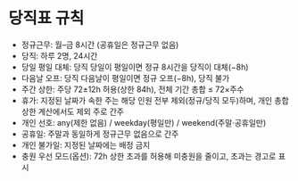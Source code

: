 # 당직표 규칙

- 정규근무: 월–금 8시간 (공휴일은 정규근무 없음)
- 당직: 하루 2명, 24시간
- 당일 평일 대체: 당직 당일이 평일이면 정규 8시간을 당직이 대체(−8h)
- 다음날 오프: 당직 다음날이 평일이면 정규 오프(−8h), 당직 불가
- 주간 상한: 주당 72±12h 허용(상한 84h), 전체 기간 총합 ≤ 72×주수
- 휴가: 지정된 날짜가 속한 주는 해당 인원 전부 제외(정규/당직 모두)하며, 개인 총합 상한 계산에서도 제외 주로 간주
- 개인 선호: any(제한 없음) / weekday(평일만) / weekend(주말·공휴일만)
- 공휴일: 주말과 동일하게 정규근무 없음으로 간주
- 개인 불가일: 지정된 날짜에는 배정 금지
- 충원 우선 모드(옵션): 72h 상한 초과를 허용해 미충원을 줄이고, 초과는 경고로 표시
